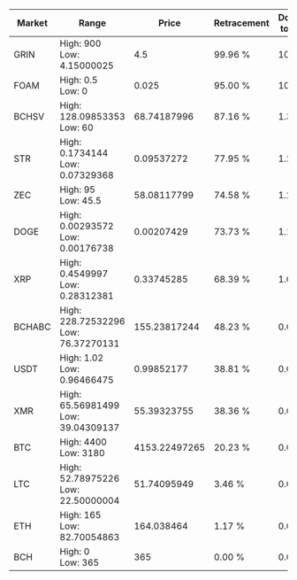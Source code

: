 | Market | Range | Price| Retracement | Doubles to 50% |
| --- | --- | --- | --- | --- |
| GRIN | High: 900<br />Low: 4.15000025 | 4.5 | 99.96 % | 100.46 |
| FOAM | High: 0.5<br />Low: 0 | 0.025 | 95.00 % | 10.00 |
| BCHSV | High: 128.09853353<br />Low: 60 | 68.74187996 | 87.16 % | 1.37 |
| STR | High: 0.1734144<br />Low: 0.07329368 | 0.09537272 | 77.95 % | 1.29 |
| ZEC | High: 95<br />Low: 45.5 | 58.08117799 | 74.58 % | 1.21 |
| DOGE | High: 0.00293572<br />Low: 0.00176738 | 0.00207429 | 73.73 % | 1.13 |
| XRP | High: 0.4549997<br />Low: 0.28312381 | 0.33745285 | 68.39 % | 1.09 |
| BCHABC | High: 228.72532296<br />Low: 76.37270131 | 155.23817244 | 48.23 % | 0.00 |
| USDT | High: 1.02<br />Low: 0.96466475 | 0.99852177 | 38.81 % | 0.00 |
| XMR | High: 65.56981499<br />Low: 39.04309137 | 55.39323755 | 38.36 % | 0.00 |
| BTC | High: 4400<br />Low: 3180 | 4153.22497265 | 20.23 % | 0.00 |
| LTC | High: 52.78975226<br />Low: 22.50000004 | 51.74095949 | 3.46 % | 0.00 |
| ETH | High: 165<br />Low: 82.70054863 | 164.038464 | 1.17 % | 0.00 |
| BCH | High: 0<br />Low: 365 | 365 | 0.00 % | 0.00 |

